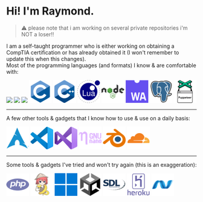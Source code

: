 # Hi! I'm Raymond.

> :warning: please note that i am working on several private repositories i'm NOT a loser:bangbang:

I am a self-taught programmer who is either working on obtaining a CompTIA certification or has already obtained it (I won't remember to update this when this changes).<br>
Most of the programming languages (and formats) I know & are comfortable with:

<img height=60 src="https://www.vectorlogo.zone/logos/w3_html5/w3_html5-icon.svg"> <img height=60 src="https://www.vectorlogo.zone/logos/w3_css/w3_css-icon.svg"> <img height=60 src="https://upload.vectorlogo.zone/logos/javascript/images/239ec8a4-163e-4792-83b6-3f6d96911757.svg"> <img src="https://raw.githubusercontent.com/devicons/devicon/master/icons/c/c-original.svg" height=60> <img src="https://raw.githubusercontent.com/devicons/devicon/master/icons/cplusplus/cplusplus-original.svg" height=60> <img height=60 src="https://github.com/devicons/devicon/blob/master/icons/lua/lua-original.svg"> <img src="https://raw.githubusercontent.com/devicons/devicon/master/icons/nodejs/nodejs-original-wordmark.svg" height=60> <img src="https://raw.githubusercontent.com/devicons/devicon/master/icons/wasm/wasm-original.svg" height=60> <img height=60 src="https://github.com/devicons/devicon/blob/master/icons/postgresql/postgresql-original.svg"> <img src="https://raw.githubusercontent.com/devicons/devicon/master/icons/puppeteer/puppeteer-original.svg" height=60>

<hr>

A few other tools & gadgets that I know how to use & use on a daily basis:

<img height=60 src="https://raw.githubusercontent.com/devicons/devicon/master/icons/archlinux/archlinux-original.svg"> <img src="https://github.com/devicons/devicon/blob/master/icons/vscode/vscode-original.svg" height=60> <img src="https://raw.githubusercontent.com/devicons/devicon/master/icons/visualstudio/visualstudio-original.svg" height=60> <img src="https://raw.githubusercontent.com/devicons/devicon/master/icons/nano/nano-plain-wordmark.svg" height=60> <img src="https://github.com/devicons/devicon/blob/master/icons/blender/blender-original.svg" height=60> <img src="https://raw.githubusercontent.com/devicons/devicon/master/icons/cloudflare/cloudflare-original.svg" height=60>

<hr>

Some tools & gadgets I've tried and won't try again (this is an exaggeration):

<img src="https://raw.githubusercontent.com/devicons/devicon/master/icons/php/php-plain.svg" height=60> <img src="https://raw.githubusercontent.com/devicons/devicon/master/icons/renpy/renpy-original.svg" height=60> <img src="https://raw.githubusercontent.com/devicons/devicon/master/icons/windows11/windows11-original.svg" height=60> <img src="https://raw.githubusercontent.com/devicons/devicon/master/icons/unity/unity-original.svg" height=60> <img src="https://raw.githubusercontent.com/devicons/devicon/master/icons/sdl/sdl-original.svg" height=60> <img src="https://raw.githubusercontent.com/devicons/devicon/master/icons/heroku/heroku-original-wordmark.svg" height=60> <img src="https://raw.githubusercontent.com/devicons/devicon/master/icons/dot-net/dot-net-original.svg" height=60>

